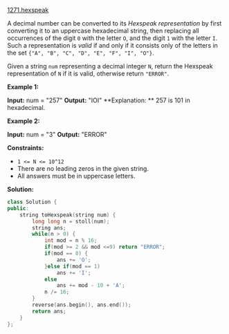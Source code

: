 [1271.hexspeak](https://leetcode.com/problems/hexspeak/)  

A decimal number can be converted to its _Hexspeak representation_ by first converting it to an uppercase hexadecimal string, then replacing all occurrences of the digit `0` with the letter `O`, and the digit `1` with the letter `I`.  Such a representation is _valid_ if and only if it consists only of the letters in the set `{"A", "B", "C", "D", "E", "F", "I", "O"}`.

Given a string `num` representing a decimal integer `N`, return the Hexspeak representation of `N` if it is valid, otherwise return `"ERROR"`.

**Example 1:**

**Input:** num = "257"
**Output:** "IOI"
**Explanation: ** 257 is 101 in hexadecimal.

**Example 2:**

**Input:** num = "3"
**Output:** "ERROR"

**Constraints:**

*   `1 <= N <= 10^12`
*   There are no leading zeros in the given string.
*   All answers must be in uppercase letters.  



**Solution:**  

```cpp
class Solution {
public:
    string toHexspeak(string num) {
        long long n = stoll(num);
        string ans;
        while(n > 0) {
            int mod = n % 16;
            if(mod >= 2 && mod <=9) return "ERROR";
            if(mod == 0) {
                ans += 'O';
            }else if(mod == 1)
                ans += 'I';
            else
                ans += mod - 10 + 'A';
            n /= 16;
        }
        reverse(ans.begin(), ans.end());
        return ans;
    }
};
```
      